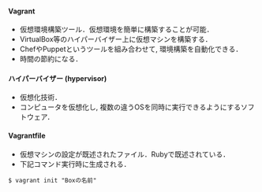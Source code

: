 #### Vagrant
* 仮想環境構築ツール．仮想環境を簡単に構築することが可能．  
* VirtualBox等のハイパーバイザー上に仮想マシンを構築する．
* ChefやPuppetというツールを組み合わせて, 環境構築を自動化できる．
* 時間の節約になる．

#### ハイパーバイザー (hypervisor)
* 仮想化技術．
* コンピュータを仮想化し, 複数の違うOSを同時に実行できるようにするソフトウェア．

#### Vagrantfile
* 仮想マシンの設定が既述されたファイル．Rubyで既述されている．
* 下記コマンド実行時に生成される．
```
$ vagrant init "Boxの名前"
```

